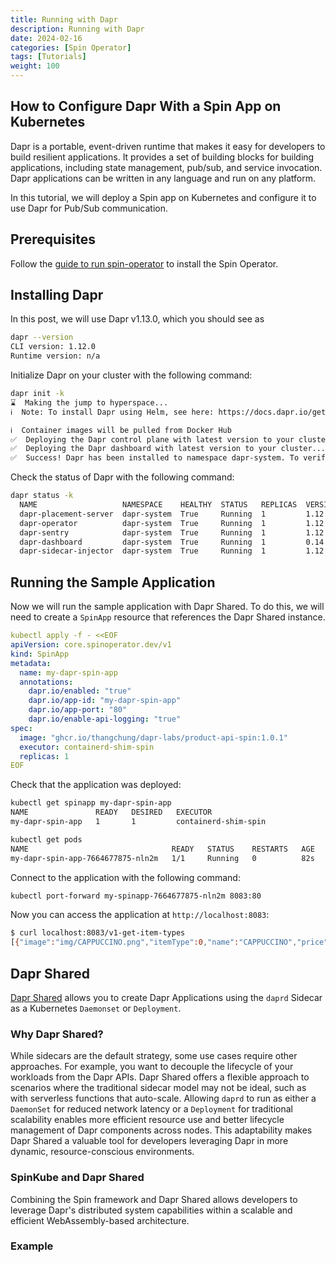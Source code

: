 ```yaml
---
title: Running with Dapr
description: Running with Dapr
date: 2024-02-16
categories: [Spin Operator]
tags: [Tutorials]
weight: 100
---
```


## How to Configure Dapr With a Spin App on Kubernetes

Dapr is a portable, event-driven runtime that makes it easy for developers to build resilient
applications. It provides a set of building blocks for building applications, including state
management, pub/sub, and service invocation. Dapr applications can be written in any language and
run on any platform.

In this tutorial, we will deploy a Spin app on Kubernetes and configure it to use Dapr for Pub/Sub
communication.

## Prerequisites

Follow the [guide to run spin-operator](running-locally.md) to install the Spin Operator.

## Installing Dapr

In this post, we will use Dapr v1.13.0, which you should see as

```sh
dapr --version
CLI version: 1.12.0
Runtime version: n/a
```

Initialize Dapr on your cluster with the following command:

```sh
dapr init -k
⌛  Making the jump to hyperspace...
ℹ️  Note: To install Dapr using Helm, see here: https://docs.dapr.io/getting-started/install-dapr-kubernetes/#install-with-helm-advanced

ℹ️  Container images will be pulled from Docker Hub
✅  Deploying the Dapr control plane with latest version to your cluster...
✅  Deploying the Dapr dashboard with latest version to your cluster...
✅  Success! Dapr has been installed to namespace dapr-system. To verify, run `dapr status -k' in your terminal. To get started, go here: https://aka.ms/dapr-getting-started
```

Check the status of Dapr with the following command:

```sh
dapr status -k
  NAME                   NAMESPACE    HEALTHY  STATUS   REPLICAS  VERSION  AGE  CREATED
  dapr-placement-server  dapr-system  True     Running  1         1.12.5   15s  2024-03-05 14:21.49
  dapr-operator          dapr-system  True     Running  1         1.12.5   15s  2024-03-05 14:21.49
  dapr-sentry            dapr-system  True     Running  1         1.12.5   15s  2024-03-05 14:21.49
  dapr-dashboard         dapr-system  True     Running  1         0.14.0   14s  2024-03-05 14:21.50
  dapr-sidecar-injector  dapr-system  True     Running  1         1.12.5   15s  2024-03-05 14:21.49
```



## Running the Sample Application

Now we will run the sample application with Dapr Shared. To do this, we will need to create a
`SpinApp` resource that references the Dapr Shared instance.

```yaml
kubectl apply -f - <<EOF
apiVersion: core.spinoperator.dev/v1
kind: SpinApp
metadata:
  name: my-dapr-spin-app
  annotations:
    dapr.io/enabled: "true"
    dapr.io/app-id: "my-dapr-spin-app"
    dapr.io/app-port: "80"
    dapr.io/enable-api-logging: "true"
spec:
  image: "ghcr.io/thangchung/dapr-labs/product-api-spin:1.0.1"
  executor: containerd-shim-spin
  replicas: 1
EOF
```

Check that the application was deployed:

```sh
kubectl get spinapp my-dapr-spin-app
NAME               READY   DESIRED   EXECUTOR
my-dapr-spin-app   1       1         containerd-shim-spin
```

```sh
kubectl get pods
NAME                                READY   STATUS    RESTARTS   AGE
my-dapr-spin-app-7664677875-nln2m   1/1     Running   0          82s
```

Connect to the application with the following command:

```sh
kubectl port-forward my-spinapp-7664677875-nln2m 8083:80
```

Now you can access the application at `http://localhost:8083`:

```sh
$ curl localhost:8083/v1-get-item-types
[{"image":"img/CAPPUCCINO.png","itemType":0,"name":"CAPPUCCINO","price":4.5},{"image":"img/COFFEE_BLACK.png","itemType":1,"name":"COFFEE_BLACK","price":3.0},{"image":"img/COFFEE_WITH_ROOM.png","itemType":2,"name":"COFFEE_WITH_ROOM","price":3.0},{"image":"img/ESPRESSO.png","itemType":3,"name":"ESPRESSO","price":3.5},{"image":"img/ESPRESSO_DOUBLE.png","itemType":4,"name":"ESPRESSO_DOUBLE","price":4.5},{"image":"img/LATTE.png","itemType":5,"name":"LATTE","price":4.5},{"image":"img/CAKEPOP.png","itemType":6,"name":"CAKEPOP","price":2.5},{"image":"img/CROISSANT.png","itemType":7,"name":"CROISSANT","price":3.25},{"image":"img/MUFFIN.png","itemType":8,"name":"MUFFIN","price":3.0},{"image":"img/CROISSANT_CHOCOLATE.png","itemType":9,"name":"CROISSANT_CHOCOLATE","price":3.5}]
```

## Dapr Shared

[Dapr Shared](https://github.com/dapr-sandbox/dapr-shared) allows you to create Dapr Applications using the `daprd` Sidecar as a Kubernetes `Daemonset` or `Deployment`. 

### Why Dapr Shared?

While sidecars are the default strategy, some use cases require other approaches. For example, you want to decouple the lifecycle of your workloads from the Dapr APIs. Dapr Shared offers a flexible approach to scenarios where the traditional sidecar model may not be ideal, such as with serverless functions that auto-scale. Allowing `daprd` to run as either a `DaemonSet` for reduced network latency or a `Deployment` for traditional scalability enables more efficient resource use and better lifecycle management of Dapr components across nodes. This adaptability makes Dapr Shared a valuable tool for developers leveraging Dapr in more dynamic, resource-conscious environments. 

### SpinKube and Dapr Shared

Combining the Spin framework and Dapr Shared allows developers to leverage Dapr's distributed system capabilities within a scalable and efficient WebAssembly-based architecture.

### Example
